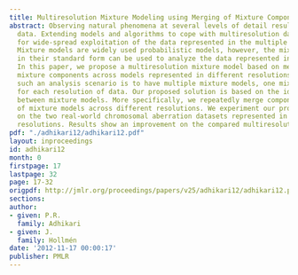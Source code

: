 ```yaml
---
title: Multiresolution Mixture Modeling using Merging of Mixture Components
abstract: Observing natural phenomena at several levels of detail results in multiresolution
  data. Extending models and algorithms to cope with multiresolution data is a prerequisite
  for wide-spread exploitation of the data represented in the multiple resolutions.
  Mixture models are widely used probabilistic models, however, the mixture models
  in their standard form can be used to analyze the data represented in a single resolution.
  In this paper, we propose a multiresolution mixture model based on merging of the
  mixture components across models represented in different resolutions. Result of
  such an analysis scenario is to have multiple mixture models, one mixture model
  for each resolution of data. Our proposed solution is based on the idea on the interaction
  between mixture models. More specifically, we repeatedly merge component distributions
  of mixture models across different resolutions. We experiment our proposed algorithm
  on the two real-world chromosomal aberration datasets represented in two different
  resolutions. Results show an improvement on the compared multiresolution settings.
pdf: "./adhikari12/adhikari12.pdf"
layout: inproceedings
id: adhikari12
month: 0
firstpage: 17
lastpage: 32
page: 17-32
origpdf: http://jmlr.org/proceedings/papers/v25/adhikari12/adhikari12.pdf
sections: 
author:
- given: P.R.
  family: Adhikari
- given: J.
  family: Hollmén
date: '2012-11-17 00:00:17'
publisher: PMLR
---
```

